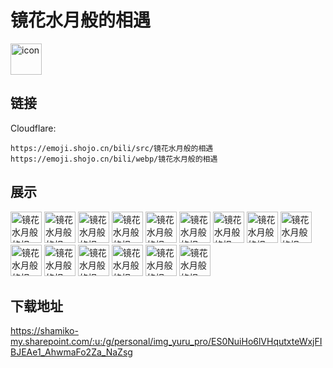# 镜花水月般的相遇
<img src="https://emoji.shojo.cn/bili/src/镜花水月般的相遇/icon.png" width="50" height="50" alt="icon">

## 链接
Cloudflare:
```
https://emoji.shojo.cn/bili/src/镜花水月般的相遇
https://emoji.shojo.cn/bili/webp/镜花水月般的相遇
```
## 展示
<img src="https://emoji.shojo.cn/bili/src/镜花水月般的相遇/镜花水月般的相遇-喜欢.png" width="50" height="50" alt="镜花水月般的相遇-喜欢">
<img src="https://emoji.shojo.cn/bili/src/镜花水月般的相遇/镜花水月般的相遇-傲娇.png" width="50" height="50" alt="镜花水月般的相遇-傲娇">
<img src="https://emoji.shojo.cn/bili/src/镜花水月般的相遇/镜花水月般的相遇-你走.png" width="50" height="50" alt="镜花水月般的相遇-你走">
<img src="https://emoji.shojo.cn/bili/src/镜花水月般的相遇/镜花水月般的相遇-害羞.png" width="50" height="50" alt="镜花水月般的相遇-害羞">
<img src="https://emoji.shojo.cn/bili/src/镜花水月般的相遇/镜花水月般的相遇-哭唧唧.png" width="50" height="50" alt="镜花水月般的相遇-哭唧唧">
<img src="https://emoji.shojo.cn/bili/src/镜花水月般的相遇/镜花水月般的相遇-惊讶.png" width="50" height="50" alt="镜花水月般的相遇-惊讶">
<img src="https://emoji.shojo.cn/bili/src/镜花水月般的相遇/镜花水月般的相遇-羡慕.png" width="50" height="50" alt="镜花水月般的相遇-羡慕">
<img src="https://emoji.shojo.cn/bili/src/镜花水月般的相遇/镜花水月般的相遇-无语.png" width="50" height="50" alt="镜花水月般的相遇-无语">
<img src="https://emoji.shojo.cn/bili/src/镜花水月般的相遇/镜花水月般的相遇-汗.png" width="50" height="50" alt="镜花水月般的相遇-汗">
<img src="https://emoji.shojo.cn/bili/src/镜花水月般的相遇/镜花水月般的相遇-认真脸.png" width="50" height="50" alt="镜花水月般的相遇-认真脸">
<img src="https://emoji.shojo.cn/bili/src/镜花水月般的相遇/镜花水月般的相遇-鬼脸.png" width="50" height="50" alt="镜花水月般的相遇-鬼脸">
<img src="https://emoji.shojo.cn/bili/src/镜花水月般的相遇/镜花水月般的相遇-送花花.png" width="50" height="50" alt="镜花水月般的相遇-送花花">
<img src="https://emoji.shojo.cn/bili/src/镜花水月般的相遇/镜花水月般的相遇-比耶.png" width="50" height="50" alt="镜花水月般的相遇-比耶">
<img src="https://emoji.shojo.cn/bili/src/镜花水月般的相遇/镜花水月般的相遇-打瞌睡.png" width="50" height="50" alt="镜花水月般的相遇-打瞌睡">
<img src="https://emoji.shojo.cn/bili/src/镜花水月般的相遇/镜花水月般的相遇-晕.png" width="50" height="50" alt="镜花水月般的相遇-晕">

## 下载地址

https://shamiko-my.sharepoint.com/:u:/g/personal/img_yuru_pro/ES0NuiHo6lVHqutxteWxjFIBJEAe1_AhwmaFo2Za_NaZsg